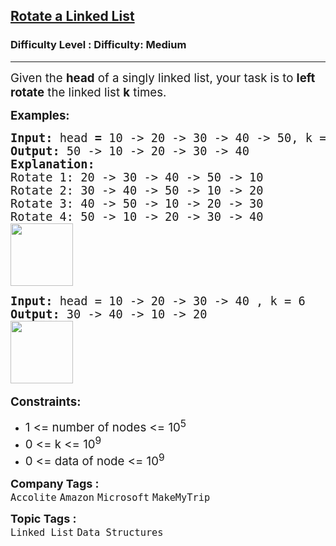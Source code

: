 <h2><a href="https://www.geeksforgeeks.org/problems/rotate-a-linked-list/1">Rotate a Linked List</a></h2><h3>Difficulty Level : Difficulty: Medium</h3><hr><div class="problems_problem_content__Xm_eO"><p><span style="font-size: 14pt;">Given the <strong>head</strong> of a singly linked list, your task is to <strong>left rotate</strong> the linked list&nbsp;<strong>k</strong> times.</span></p>
<p><span style="font-size: 14pt;"><strong>Examples:</strong></span></p>
<pre><span style="font-size: 14pt;"><strong>Input: </strong>head<strong> =</strong> 10 -&gt; 20 -&gt; 30 -&gt; 40 -&gt; 50, k = 4
<strong>Output: </strong>50 -&gt; 10 -&gt; 20 -&gt; 30 -&gt; 40<strong>
Explanation:<br></strong>Rotate 1:<strong> </strong>20 -&gt; 30 -&gt; 40 -&gt; 50 -&gt; 10</span><br><span style="font-size: 14pt;">Rotate 2:<strong> </strong>30 -&gt; 40 -&gt; 50 -&gt; 10 -&gt; 20</span><br><span style="font-size: 14pt;">Rotate 3:<strong> </strong>40 -&gt; 50 -&gt; 10 -&gt; 20 -&gt; 30</span><br><span style="font-size: 14pt;">Rotate 4:<strong> </strong>50 -&gt; 10 -&gt; 20 -&gt; 30 -&gt; 40</span><br><span style="font-size: 14pt;"><img src="https://media.geeksforgeeks.org/img-practice/prod/addEditProblem/885669/Web/Other/blobid0_1737098802.webp" height="100" style="filter: invert(0);"></span></pre>
<pre><span style="font-size: 14pt;"><strong>Input: </strong>head = 10 -&gt; 20 -&gt; 30 -&gt; 40 , k = 6
<strong>Output: </strong>30 -&gt; 40 -&gt; 10 -&gt; 20 <br><img src="https://media.geeksforgeeks.org/img-practice/prod/addEditProblem/885669/Web/Other/blobid3_1737099041.webp" height="100" style="filter: invert(0);"> </span></pre>
<p><span style="font-size: 14pt;"><strong>Constraints:</strong><br></span></p>
<ul>
<li><span style="font-size: 14pt;">1 &lt;= number of nodes &lt;= 10<sup>5</sup></span></li>
<li><span style="font-size: 14pt;">0 &lt;= k &lt;= 10<sup>9</sup></span></li>
<li><span style="font-size: 14pt;">0 &lt;= data of node &lt;= 10<sup>9</sup></span></li>
</ul></div><p><span style=font-size:18px><strong>Company Tags : </strong><br><code>Accolite</code>&nbsp;<code>Amazon</code>&nbsp;<code>Microsoft</code>&nbsp;<code>MakeMyTrip</code>&nbsp;<br><p><span style=font-size:18px><strong>Topic Tags : </strong><br><code>Linked List</code>&nbsp;<code>Data Structures</code>&nbsp;
